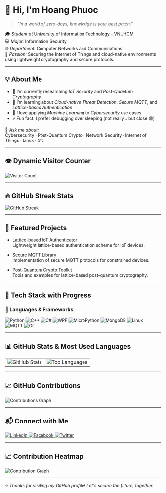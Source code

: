 # 👋 Hi, I'm Hoang Phuoc

> *"In a world of zero-days, knowledge is your best patch."*

🎓 *Student at* [University of Information Technology - VNUHCM](https://www.uit.edu.vn)  
💻 *Major:* Information Security  
🌐 *Department:* Computer Networks and Communications  
🔐 *Passion:* Securing the Internet of Things and cloud-native environments using lightweight cryptography and secure protocols.

---

## 💡 About Me

- 🔭 I’m currently researching *IoT Security* and *Post-Quantum Cryptography*
- 🌱 I’m learning about *Cloud-native Threat Detection*, *Secure MQTT*, and *Lattice-based Authentication*
- 🤖 I love applying *Machine Learning* to *Cybersecurity* use cases
- ⚡ Fun fact: I prefer debugging over sleeping (not really... but close 😅)

💬 *Ask me about:*  
Cybersecurity · Post-Quantum Crypto · Network Security · Internet of Things · Linux · Git

---

## 👁️ Dynamic Visitor Counter

![Visitor Count](https://profile-counter.glitch.me/HoangBaoPhuoc/count.svg)

---

## 🔥 GitHub Streak Stats

![GitHub Streak](https://github-readme-streak-stats.herokuapp.com/?user=HoangBaoPhuoc&theme=dark&hide_border=true)

---

## 🚀 Featured Projects

- [Lattice-based IoT Authenticator](https://github.com/HoangBaoPhuoc/LatticeAuth)  
  Lightweight lattice-based authentication scheme for IoT devices.

- [Secure MQTT Library](https://github.com/HoangBaoPhuoc/SecureMQTT)  
  Implementation of secure MQTT protocols for constrained devices.

- [Post-Quantum Crypto Toolkit](https://github.com/HoangBaoPhuoc/PQCrypto)  
  Tools and examples for lattice-based post-quantum cryptography.

---

## 🧠 Tech Stack with Progress

### 🧠 Languages & Frameworks

![Python](https://img.shields.io/badge/Python-3776AB?style=for-the-badge&logo=python&logoColor=white)
![C++](https://img.shields.io/badge/C++-00599C?style=for-the-badge&logo=c%2b%2b&logoColor=white)
![C#](https://img.shields.io/badge/C%23-512BD4?style=for-the-badge&logo=c-sharp&logoColor=white)
![WPF](https://img.shields.io/badge/WPF-68217A?style=for-the-badge&logo=windows&logoColor=white)
![MicroPython](https://img.shields.io/badge/MicroPython-000000?style=for-the-badge)
![MongoDB](https://img.shields.io/badge/MongoDB-47A248?style=for-the-badge&logo=mongodb&logoColor=white)
![Linux](https://img.shields.io/badge/Linux-FCC624?style=for-the-badge&logo=linux&logoColor=black)
![MQTT](https://img.shields.io/badge/MQTT-660066?style=for-the-badge)
![Git](https://img.shields.io/badge/Git-F05032?style=for-the-badge&logo=git&logoColor=white)

---

## 📊 GitHub Stats & Most Used Languages

<table>
  <tr>
    <td>
      <img src="https://gh-readme-stats.vercel.app/api?username=HoangBaoPhuoc&show_icons=true&theme=default&bg_color=FFFFFF&text_color=1E3A8A&title_color=1E3A8A&icon_color=1E3A8A&hide_border=true" alt="GitHub Stats" />
    </td>
    <td>
      <img src="https://gh-readme-stats.vercel.app/api/top-langs/?username=HoangBaoPhuoc&layout=compact&theme=default&bg_color=FFFFFF&text_color=1E3A8A&title_color=1E3A8A&hide_border=true" alt="Top Languages" />
    </td>
  </tr>
</table>

---

## 📈 GitHub Contributions

<img src="https://github-readme-activity-graph.vercel.app/graph?username=HoangBaoPhuoc&theme=github-light&hide_border=true&area=true&color=1E3A8A&line=1E3A8A&point=1E3A8A" alt="Contributions Graph" />

---


## 📬 Connect with Me

<a href="https://www.linkedin.com/in/phuoc-hoang-bao-9b4b63368/" title="Connect with me on LinkedIn" target="_blank">
  <img src="https://img.shields.io/badge/LinkedIn-%230077B5?style=for-the-badge&logo=linkedin&logoColor=white" alt="LinkedIn"/>
</a>
<a href="https://www.facebook.com/puc.nguyen.94/" title="Follow me on Facebook" target="_blank">
  <img src="https://img.shields.io/badge/Facebook-%231877F2?style=for-the-badge&logo=facebook&logoColor=white" alt="Facebook"/>
</a>
<a href="https://x.com/bao_phuoc191" title="Follow me on Twitter" target="_blank">
  <img src="https://img.shields.io/badge/Twitter-%231DA1F2?style=for-the-badge&logo=twitter&logoColor=white" alt="Twitter"/>
</a>

---

## 📈 Contribution Heatmap

![Contribution Graph](https://github-readme-activity-graph.vercel.app/graph?username=HoangBaoPhuoc&theme=github-light&hide_border=true&area=true&color=1E3A8A&line=1E3A8A&point=1E3A8A)

---

⭐ *Thanks for visiting my GitHub profile! Let's secure the future, together.*
